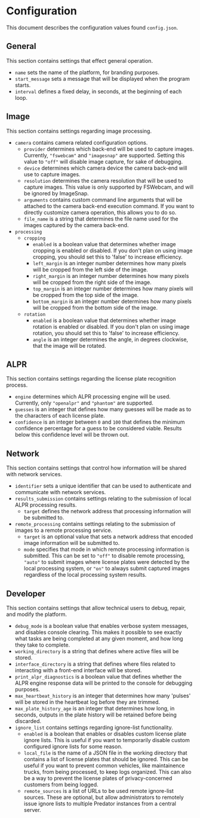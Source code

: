 # Configuration

This document describes the configuration values found `config.json`.


## General

This section contains settings that effect general operation.

- `name` sets the name of the platform, for branding purposes.
- `start_message` sets a message that will be displayed when the program starts.
- `interval` defines a fixed delay, in seconds, at the beginning of each loop.


## Image

This section contains settings regarding image processing.

- `camera` contains camera related configuration options.
    - `provider` determines which back-end will be used to capture images. Currently, `"fswebcam"` and `"imagesnap"` are supported. Setting this value to `"off"` will disable image capture, for sake of debugging.
    - `device` determines which camera device the camera back-end will use to capture images.
    - `resolution` determines the camera resolution that will be used to capture images. This value is only supported by FSWebcam, and will be ignored by ImageSnap.
    - `arguments` contains custom command line arguments that will be attached to the camera back-end execution command. If you want to directly customize camera operation, this allows you to do so.
    - `file_name` is a string that determines the file name used for the images captured by the camera back-end.
- `processing`
    - `cropping`
        - `enabled` is a boolean value that determines whether image cropping is enabled or disabled. If you don't plan on using image cropping, you should set this to 'false' to increase efficiency.
        - `left_margin` is an integer number determines how many pixels will be cropped from the left side of the image.
        - `right_margin` is an integer number determines how many pixels will be cropped from the right side of the image.
        - `top_margin` is an integer number determines how many pixels will be cropped from the top side of the image.
        - `bottom_margin` is an integer number determines how many pixels will be cropped from the bottom side of the image.
    - `rotation`
        - `enabled` is a boolean value that determines whether image rotation is enabled or disabled. If you don't plan on using image rotation, you should set this to 'false' to increase efficiency.
        - `angle` is an integer determines the angle, in degrees clockwise, that the image will be rotated.


## ALPR

This section contains settings regarding the license plate recognition process.

- `engine` determines which ALPR processing engine will be used. Currently, only `"openalpr"` and `"phantom"` are supported.
- `guesses` is an integer that defines how many guesses will be made as to the characters of each license plate.
- `confidence` is an integer between `0` and `100` that defines the minimum confidence percentage for a guess to be considered viable. Results below this confidence level will be thrown out.


## Network

This section contains settings that control how information will be shared with network services.

- `identifier` sets a unique identifier that can be used to authenticate and communicate with network services.
- `results_submission` contains settings relating to the submission of local ALPR processing results.
    - `target` defines the network address that processing information will be submitted to.
- `remote_processing` contains settings relating to the submission of images to a remote processing service.
    - `target` is an optional value that sets a network address that encoded image information will be submitted to.
    - `mode` specifies that mode in which remote processing information is submitted. This can be set to `"off"` to disable remote processing, `"auto"` to submit images where license plates were detected by the local processing system, or `"on"` to always submit captured images regardless of the local processing system results.


## Developer

This section contains settings that allow technical users to debug, repair, and modify the platform.

- `debug_mode` is a boolean value that enables verbose system messages, and disables console clearing. This makes it possible to see exactly what tasks are being completed at any given moment, and how long they take to complete.
- `working_directory` is a string that defines where active files will be stored.
- `interface_directory` is a string that defines where files related to interacting with a front-end interface will be stored.
- `print_alpr_diagnostics` is a boolean value that defines whether the ALPR engine response data will be printed to the console for debugging purposes.
- `max_heartbeat_history` is an integer that determines how many 'pulses' will be stored in the heartbeat log before they are trimmed.
- `max_plate_history_age` is an integer that determines how long, in seconds, outputs in the plate history will be retained before being discarded.
- `ignore_list` contains settings regarding ignore-list functionality.
    - `enabled` is a boolean that enables or disables custom license plate ignore lists. This is useful if you want to temporarily disable custom configured ignore lists for some reason.
    - `local_file` is the name of a JSON file in the working directory that contains a list of license plates that should be ignored. This can be useful if you want to prevent common vehicles, like maintainence trucks, from being processed, to keep logs organized. This can also be a way to prevent the license plates of privacy-concerned customers from being logged.
    - `remote_sources` is a list of URLs to be used remote ignore-list sources. These are optional, but allow administrators to remotely issue ignore lists to multiple Predator instances from a central server.
